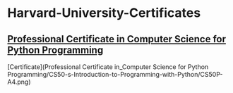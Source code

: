 # Harvard-University-Certificates

## [Professional Certificate in Computer Science for Python Programming](https://www.edx.org/professional-certificate/harvardx-computer-science-for-python-programming?webview=false&campaign=Computer+Science+for+Python+Programming&source=edx&product_category=professional-certificate&placement_url=https%3A%2F%2Fwww.edx.org%2Fprofessional-certificate)
[Certificate](Professional Certificate in_Computer Science for Python Programming/CS50-s-Introduction-to-Programming-with-Python/CS50P-A4.png)

